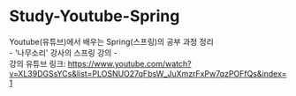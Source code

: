 # Study-Youtube-Spring
Youtube(유튜브)에서 배우는 Spring(스프링)의 공부 과정 정리<br>- '나무소리' 강사의 스프링 강의 -<br>강의 유튜브 링크: https://www.youtube.com/watch?v=XL39DGSsYCs&list=PLOSNUO27qFbsW_JuXmzrFxPw7qzPOFfQs&index=1
